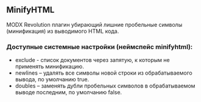 ## MinifyHTML

MODX Revolution плагин убирающий лишние пробельные символы (минификация) из выводимого HTML кода.


### Доступные системные настройки (неймспейс minifyhtml):

* exclude - список документов через запятую, к которым не применять минификацию.
* newlines – удалять все символы новой строки из обрабатываемого вывода, по умолчанию true.
* doubles – заменять дубли пробельных символов в обрабатываемом выводе последним, по умолчанию false.